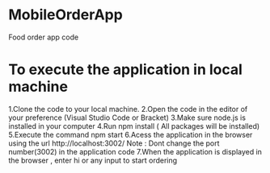 # MobileOrderApp
Food order app code

# To execute the application in local machine

1.Clone the code to your local machine.
2.Open the code in the editor of your preference (Visual Studio Code or Bracket)
3.Make sure node.js is installed in your computer
4.Run npm install ( All packages will be installed)
5.Execute the command npm start
6.Acess the application in the browser using the url http://localhost:3002/
Note : Dont change the port number(3002) in the application code 
7.When the application is displayed in the browser , enter hi or any input to start ordering 